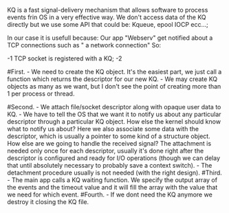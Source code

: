 KQ is a fast signal-delivery mechanism that allows software to process events frin OS in a very effective way.
We don't access data of the KQ directly but we use some API that could be:
Kqueue, epool IOCP ecc...;

In our case it is usefull because: 
Our app "Webserv" get notified about a TCP connections such as " a network connection" 
So:

-1 TCP socket is registered with a KQ;
-2 


#First.
	- We need to create the KQ object. It's the easiest part, we just call a function which returns the descriptor for our new KQ.
	- We may create KQ objects as many as we want, but I don't see the point of creating more than 1 per process or thread.

#Second. 
	- We attach file/socket descriptor along with opaque user data to KQ. 
	- We have to tell the OS that we want it to notify us about any particular descriptor through a particular KQ object. How else the kernel should know what to notify us about? Here we also associate some data with the descriptor, which is usually a pointer to some kind of a structure object. How else are we going to handle the received signal? The attachment is needed only once for each descriptor, usually it's done right after the descriptor is configured and ready for I/O operations (though we can delay that until absolutely necessary to probably save a context switch). 
	- The detachment procedure usually is not needed (with the right design).
#Third.
	- The main app calls a KQ waiting function. We specify the output array of the events and the timeout value and it will fill the array with the value that we need for which event.
#Fourth.
	- If we dont need the KQ anymore we destroy it closing the KQ file.